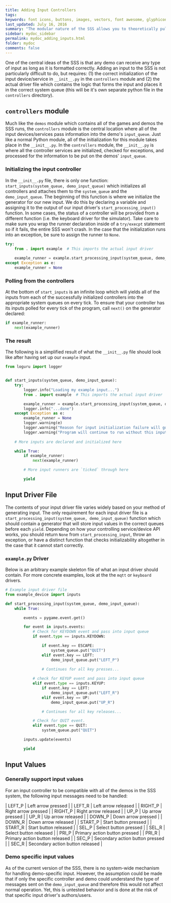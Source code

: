 ```yaml
---
title: Adding Input Controllers
tags: 
keywords: font icons, buttons, images, vectors, font awesome, glyphicons
last_updated: July 16, 2016
summary: "The modular nature of the SSS allows you to theoretically pull any input from any source and have it be processed by any demo. We will discuss how to integrate your own input device/service into the SSS."
sidebar: mydoc_sidebar
permalink: mydoc_adding_inputs.html
folder: mydoc
comments: false
---
```


One of the central ideas of the SSS is that any demo can receive any type of input as long as it is formatted correctly. Adding an input to the SSS is not particularly difficult to do, but requires: (1) the correct initialization of the input device/service in `__init__.py` in the `controllers` module and (2) the actual driver file which contains the logic that forms the input and places it in the correct system queue (this will be it's own separate python file in the `controllers` directory).

## `controllers` module
Much like the `demos` module which contains all of the games and demos the SSS runs, the `controllers` module is the central location where all of the input devices/services pass information into the demo's `input_queue`. Just like a normal Python module, all of the initialization for this module takes place in the `__init__.py`. In the `controllers` module, the `__init__.py` is where all the controller services are initialized, checked for exceptions, and processed for the information to be put on the demos' `input_queue`.

### Initializing the input controller
In the `__init__.py` file, there is only one function: `start_inputs(system_queue, demo_input_queue)` which initializes all controllers and attaches them to the `system_queue` and the `demo_input_queue`. The beginning of this function is where we initialize the generator for our new input. We do this by declaring a variable and assigning it to the output of our input driver's `start_processing_input()` function. In some cases, the status of a controller will be provided from a different function (i.e. the keyboard driver for the simulator). Take care to make sure you wrap the runner declaration inside of a `try/execpt` statement so if it fails, the entire SSS won't crash. In the case that the initialization runs into an exception, be sure to assign the runner to `None`. 

```python
try:
    from . import example  # This imports the actual input driver
    
    example_runner = example.start_processing_input(system_queue, demo_input_queue)
except Exception as e:
    example_runner = None
```

### Polling from the controllers
At the bottom of `start_inputs` is an infinite loop which will yields all of the inputs from each of the successfully initialized controllers into the appropriate system queues on every tick. To ensure that your controller has its inputs polled for every tick of the program, call `next()` on the generator declared:

```python
if example_runner:
    next(example_runner)
```

### The result
The following is a simplified result of what the `__init__.py` file should look like after having set up our `example` input. 
```python
from loguru import logger


def start_inputs(system_queue, demo_input_queue):
    try:
        logger.info("Loading my example input...")
        from . import example  # This imports the actual input driver

        example_runner = example.start_processing_input(system_queue, demo_input_queue)
        logger.info("...done")
    except Exception as e:
        example_runner = None
        logger.warning(e)
        logger.warning("Reason for input initialization failure will go here.")
        logger.warning("Program will continue to run without this input.")
    
    # More inputs are declared and initialized here

    while True:
        if example_runner:
            next(example_runner)

        # More input runners are `ticked` through here

        yield
```

## Input Driver File
The contents of your input driver file varies widely based on your method of generating input. The only requirement for each input driver file is a `start_processing_input(system_queue, demo_input_queue)` function which should contain a generator that will store input values in the correct queues before each `yield`. Depending on how your controlling service/device API works, you should return `None` from `start_processing_input`, throw an exception, or have a distinct function that checks initializability altogether in the case that it cannot start correctly.

### `example.py` Driver
Below is an arbitrary example skeleton file of what an input driver should contain. For more concrete examples, look at the the `mqtt` or `keyboard` drivers.

```python
# Example input driver file
from example_device import inputs

def start_processing_input(system_queue, demo_input_queue):
    while True:

        events = pygame.event.get()

        for event in inputs.events:
            # Check for KEYDOWN event and pass into input queue
            if event.type == inputs.KEYDOWN:

                if event.key == ESCAPE:
                    system_queue.put("QUIT")
                elif event.key == LEFT:
                    demo_input_queue.put("LEFT_P")
                
                # Continues for all key presses...

            # check for KEYUP event and pass into input queue
            elif event.type == inputs.KEYUP:
                if event.key == LEFT:
                    demo_input_queue.put("LEFT_R")
                elif event.key == UP:
                    demo_input_queue.put("UP_R")

                # Continues for all key releases...

            # Check for QUIT event.
            elif event.type == QUIT:
                system_queue.put("QUIT")

        inputs.update(events)

        yield

```

## Input Values

### Generally support input values
For an input controller to be compatible with all of the demos in the SSS system, the following input messages need to be handled:

| LEFT_P | Left arrow pressed |
| LEFT_R | Left arrow released |
| RIGHT_P | Right arrow pressed |
| RIGHT_P | Right arrow released |
| UP_P | Up arrow pressed |
| UP_R | Up arrow released |
| DOWN_P | Down arrow pressed |
| DOWN_R | Down arrow released |
| START_P | Start button pressed |
| START_R | Start button released |
| SEL_P | Select button pressed |
| SEL_R | Select button released |
| PRI_P | Primary action button pressed |
| PRI_R | Primary action button released |
| SEC_P | Secondary action button pressed |
| SEC_R | Secondary action button released |

### Demo specific input values

As of the current version of the SSS, there is no system-wide mechanism for handling demo-specific input. However, the assumption could be made that if only the specific controller and demo could understand the type of messages sent on the `demo_input_queue` and therefore this would not affect normal operation. Yet, this is untested behavior and is done at the risk of that specific input driver's authors/users.